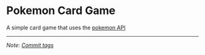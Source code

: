 # Pokemon Card Game

A simple card game that uses the [pokemon API](https://pokeapi.co/)

---

*Note*: [*Commit tags*](<https://bit.ly/commit-message-tags>)

